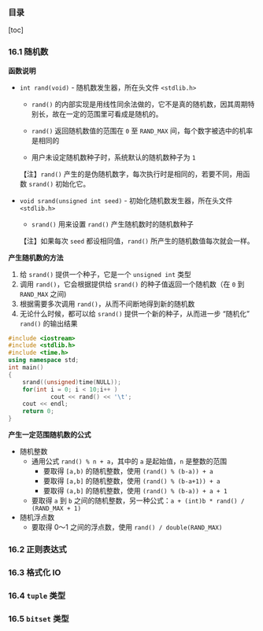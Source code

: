 ### 目录

[toc]

### 16.1 随机数

**函数说明**

* `int rand(void)` - 随机数发生器，所在头文件 `<stdlib.h>`

  * `rand()` 的内部实现是用线性同余法做的，它不是真的随机数，因其周期特别长，故在一定的范围里可看成是随机的。
  * `rand()` 返回随机数值的范围在 `0` 至 `RAND_MAX` 间，每个数字被选中的机率是相同的

  * 用户未设定随机数种子时，系统默认的随机数种子为 `1`

  【注】`rand()` 产生的是伪随机数字，每次执行时是相同的，若要不同，用函数 `srand()` 初始化它。

* `void srand(unsigned int seed)` - 初始化随机数发生器，所在头文件 `<stdlib.h>`

  * `srand()` 用来设置 `rand()` 产生随机数时的随机数种子

  【注】如果每次 `seed` 都设相同值，`rand()` 所产生的随机数值每次就会一样。

**产生随机数的方法**

1) 给 `srand()` 提供一个种子，它是一个 `unsigned int` 类型
2) 调用 `rand()`，它会根据提供给 `srand()` 的种子值返回一个随机数（在 `0` 到 `RAND_MAX` 之间)
3) 根据需要多次调用 `rand()`，从而不间断地得到新的随机数
4) 无论什么时候，都可以给 `srand()` 提供一个新的种子，从而进一步 “随机化” `rand()` 的输出结果

```c++
#include <iostream>
#include <stdlib.h>
#include <time.h> 
using namespace std; 
int main()
{ 
    srand((unsigned)time(NULL));
    for(int i = 0; i < 10;i++ ) 
            cout << rand() << '\t'; 
    cout << endl; 
    return 0;
}
```

**产生一定范围随机数的公式**

* 随机整数
  * 通用公式 `rand() % n + a`，其中的 `a` 是起始值，`n` 是整数的范围
    * 要取得 `[a,b)` 的随机整数，使用 `(rand() % (b-a)) + a`
    * 要取得 `[a,b]` 的随机整数，使用 `(rand() % (b-a+1)) + a`
    * 要取得 `(a,b]` 的随机整数，使用 `(rand() % (b-a)) + a + 1`
  * 要取得 `a` 到 `b` 之间的随机整数，另一种公式：`a + (int)b * rand() / (RAND_MAX + 1)`
* 随机浮点数
  * 要取得 0～1 之间的浮点数，使用 `rand() / double(RAND_MAX)`

### 16.2 正则表达式

### 16.3 格式化 IO

### 16.4 `tuple` 类型

### 16.5 `bitset` 类型

